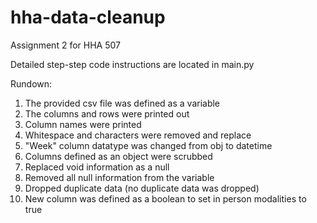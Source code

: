 # hha-data-cleanup
Assignment 2 for HHA 507

Detailed step-step code instructions are located in main.py

Rundown: 

1. The provided csv file was defined as a variable
2. The columns and rows were printed out
3. Column names were printed
4. Whitespace and characters were removed and replace
5. "Week" column datatype was changed from obj to datetime
6. Columns defined as an object were scrubbed
7. Replaced void information as a null
8. Removed all null information from the variable
9. Dropped duplicate data (no duplicate data was dropped)
10. New column was defined as a boolean to set in person modalities to true